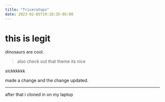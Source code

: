 ```yaml
---
title: "Triceratops"
date: 2023-02-05T19:18:35-05:00
---
```

# this is legit

dinosaurs are cool.
>also check out that theme
>its nice

sickkkkkk

made a change
and the change updated.

---

after that i cloned in on my laptop
